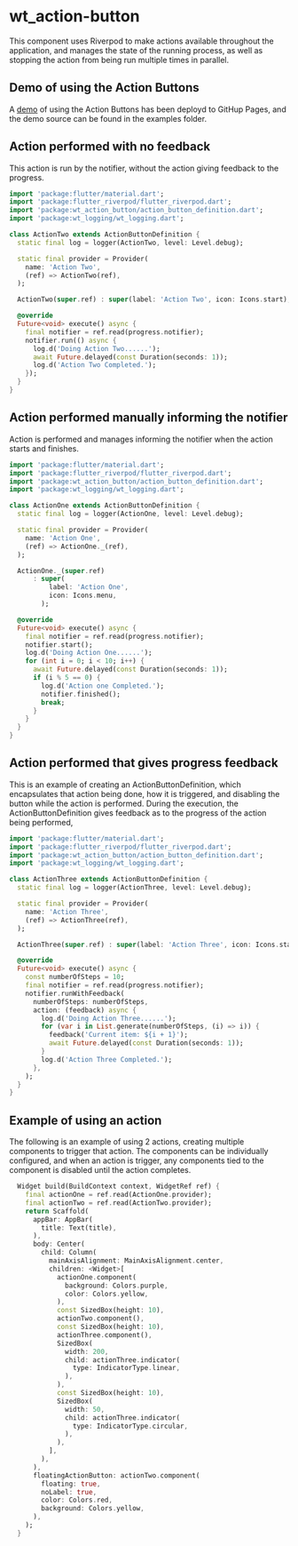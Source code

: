# wt_action-button

This component uses Riverpod to make actions available throughout the application, and
manages the state of the running process, as well as stopping the action from being run
multiple times in parallel.

## Demo of using the Action Buttons

A [demo](https://tmcmaster.github.io/wt_action_button/#/) of using the Action Buttons has been 
deployd to GitHup Pages, and the demo source can be found in the examples folder.

## Action performed with no feedback

This action is run by the notifier, without the action giving feedback to the progress.


```dart
import 'package:flutter/material.dart';
import 'package:flutter_riverpod/flutter_riverpod.dart';
import 'package:wt_action_button/action_button_definition.dart';
import 'package:wt_logging/wt_logging.dart';

class ActionTwo extends ActionButtonDefinition {
  static final log = logger(ActionTwo, level: Level.debug);

  static final provider = Provider(
    name: 'Action Two',
    (ref) => ActionTwo(ref),
  );

  ActionTwo(super.ref) : super(label: 'Action Two', icon: Icons.start);

  @override
  Future<void> execute() async {
    final notifier = ref.read(progress.notifier);
    notifier.run(() async {
      log.d('Doing Action Two......');
      await Future.delayed(const Duration(seconds: 1));
      log.d('Action Two Completed.');
    });
  }
}
```

## Action performed manually informing the notifier

Action is performed and manages informing the notifier when the action starts and finishes.

```dart
import 'package:flutter/material.dart';
import 'package:flutter_riverpod/flutter_riverpod.dart';
import 'package:wt_action_button/action_button_definition.dart';
import 'package:wt_logging/wt_logging.dart';

class ActionOne extends ActionButtonDefinition {
  static final log = logger(ActionOne, level: Level.debug);

  static final provider = Provider(
    name: 'Action One',
    (ref) => ActionOne._(ref),
  );

  ActionOne._(super.ref)
      : super(
          label: 'Action One',
          icon: Icons.menu,
        );

  @override
  Future<void> execute() async {
    final notifier = ref.read(progress.notifier);
    notifier.start();
    log.d('Doing Action One......');
    for (int i = 0; i < 10; i++) {
      await Future.delayed(const Duration(seconds: 1));
      if (i % 5 == 0) {
        log.d('Action one Completed.');
        notifier.finished();
        break;
      }
    }
  }
}
```

## Action performed that gives progress feedback

This is an example of creating an ActionButtonDefinition, which encapsulates that action being done,
how it is triggered, and disabling the button while the action is performed. During the execution,
the ActionButtonDefinition gives feedback as to the progress of the action being performed,

```dart
import 'package:flutter/material.dart';
import 'package:flutter_riverpod/flutter_riverpod.dart';
import 'package:wt_action_button/action_button_definition.dart';
import 'package:wt_logging/wt_logging.dart';

class ActionThree extends ActionButtonDefinition {
  static final log = logger(ActionThree, level: Level.debug);

  static final provider = Provider(
    name: 'Action Three',
    (ref) => ActionThree(ref),
  );

  ActionThree(super.ref) : super(label: 'Action Three', icon: Icons.start);

  @override
  Future<void> execute() async {
    const numberOfSteps = 10;
    final notifier = ref.read(progress.notifier);
    notifier.runWithFeedback(
      numberOfSteps: numberOfSteps,
      action: (feedback) async {
        log.d('Doing Action Three......');
        for (var i in List.generate(numberOfSteps, (i) => i)) {
          feedback('Current item: ${i + 1}');
          await Future.delayed(const Duration(seconds: 1));
        }
        log.d('Action Three Completed.');
      },
    );
  }
}
```

## Example of using an action

The following is an example of using 2 actions, creating multiple components to trigger that action.
The components can be individually configured, and when an action is trigger, any components tied to
the component is disabled until the action completes.

```dart
  Widget build(BuildContext context, WidgetRef ref) {
    final actionOne = ref.read(ActionOne.provider);
    final actionTwo = ref.read(ActionTwo.provider);
    return Scaffold(
      appBar: AppBar(
        title: Text(title),
      ),
      body: Center(
        child: Column(
          mainAxisAlignment: MainAxisAlignment.center,
          children: <Widget>[
            actionOne.component(
              background: Colors.purple,
              color: Colors.yellow,
            ),
            const SizedBox(height: 10),
            actionTwo.component(),
            const SizedBox(height: 10),
            actionThree.component(),
            SizedBox(
              width: 200,
              child: actionThree.indicator(
                type: IndicatorType.linear,
              ),
            ),
            const SizedBox(height: 10),
            SizedBox(
              width: 50,
              child: actionThree.indicator(
                type: IndicatorType.circular,
              ),
            ),
          ],
        ),
      ),
      floatingActionButton: actionTwo.component(
        floating: true,
        noLabel: true,
        color: Colors.red,
        background: Colors.yellow,
      ),
    );
  }
```